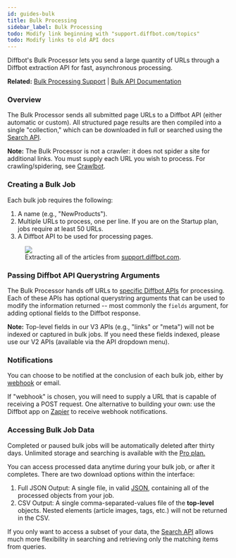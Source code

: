 ```yaml
---
id: guides-bulk
title: Bulk Processing
sidebar_label: Bulk Processing
todo: Modify link beginning with "support.diffbot.com/topics"
todo: Modify links to old API docs
---
```


<div id="docBody"><p>Diffbot's Bulk Processor lets you send a large quantity of URLs through a Diffbot extraction API for fast, asynchronous processing.</p><div class="alert alert-info"><strong>Related:</strong> <a href="http://support.diffbot.com/topics/bulk-api-service/" target="_blank">Bulk Processing Support</a> | <a href="api-bulk">Bulk API Documentation</a></div><h3>Overview</h3><p>The Bulk Processor sends all submitted page URLs to a Diffbot API (either automatic or custom). All structured page results are then compiled into a single "collection," which can be downloaded in full or searched using the <a href="api-search">Search API</a>.</p><div class="alert"><strong>Note:</strong> The Bulk Processor is not a crawler: it does not spider a site for additional links. You must supply each URL you wish to process. For crawling/spidering, see <a href="guides-crawl">Crawlbot</a>.</div><h3>Creating a Bulk Job</h3><p>Each bulk job requires the following:</p><ol><li>A name (e.g., "NewProducts").</li><li>Multiple URLs to process, one per line. If you are on the Startup plan, jobs require at least 50 URLs.</li><li>A Diffbot API to be used for processing pages.</li></ol><figure><div><img src="/docs/img/bulk.png"></div><figcaption>Extracting all of the articles from <a href="http://support.diffbot.com">support.diffbot.com</a>.</figcaption></figure><h3>Passing Diffbot API Querystring Arguments</h3><p>The Bulk Processor hands off URLs to <a href="https://diffbot.com/products/automatic">specific Diffbot APIs</a> for processing. Each of these APIs has optional querystring arguments that can be used to modify the information returned -- most commonly the <code>fields</code> argument, for adding optional fields to the Diffbot response.</p><p></p><div class="alert"><strong>Note:</strong> Top-level fields in our V3 APIs (e.g., "links" or "meta") will not be indexed or captured in bulk jobs. If you need these fields indexed, please use our V2 APIs (available via the API dropdown menu).</div><h3>Notifications</h3><p>You can choose to be notified at the conclusion of each bulk job, either by <a href="http://en.wikipedia.org/wiki/Webhook" target="_blank">webhook</a> or email.</p><p>If "webhook" is chosen, you will need to supply a URL that is capable of receiving a POST request. One alternative to building your own: use the Diffbot app on <a href="https://zapier.com/zapbook/diffbot/" target="_blank">Zapier</a> to receive webhook notifications.</p><h3>Accessing Bulk Job Data</h3><div class="alert">Completed or paused bulk jobs will be automatically deleted after thirty days. Unlimited storage and searching is available with the <a href="http://www.diffbot.com/pricing">Pro plan.</a></div><p>You can access processed data anytime during your bulk job, or after it completes. There are two download options within the interface:</p><ol><li>Full JSON Output: A single file, in valid <a href="http://en.wikipedia.org/wiki/JSON" target="_blank">JSON</a>, containing all of the processed objects from your job.</li><li>CSV Output: A single comma-separated-values file of the <strong>top-level</strong> objects. Nested elements (article images, tags, etc.) will not be returned in the CSV.</li></ol><p>If you only want to access a subset of your data, the <a href="api-search">Search API</a> allows much more flexibility in searching and retrieving only the matching items from queries.</p></div>